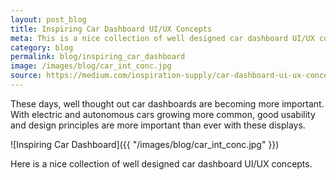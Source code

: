 ```yaml
---
layout: post_blog
title: Inspiring Car Dashboard UI/UX Concepts
meta: This is a nice collection of well designed car dashboard UI/UX concepts.
category: blog
permalink: blog/inspiring_car_dashboard
image: /images/blog/car_int_conc.jpg
source: https://medium.com/inspiration-supply/car-dashboard-ui-ux-concepts-d135959d963f
---
```


These days, well thought out car dashboards are becoming more important. With electric and autonomous cars growing more common, good usability and design principles are more important than ever with these displays.

![Inspiring Car Dashboard]({{ "/images/blog/car_int_conc.jpg" }})

Here is a nice collection of well designed car dashboard UI/UX concepts.